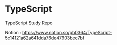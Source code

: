 # TypeScript

TypeScript Study Repo

Notion : https://www.notion.so/pb0364/TypeScript-5c14121a62a641dda76de47903bec7bf
